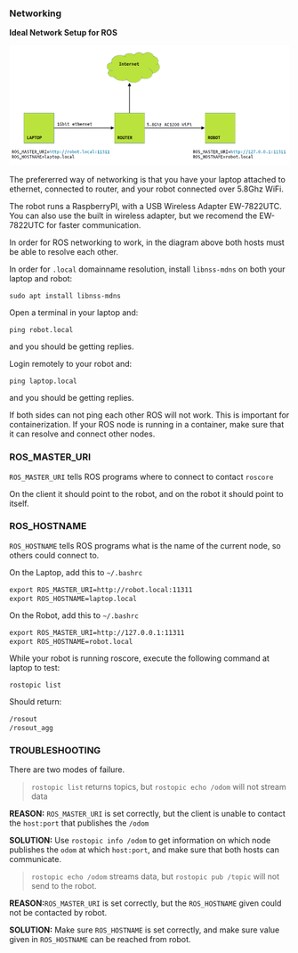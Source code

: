### Networking

**Ideal Network Setup for ROS**

![Ideal Network Setup for ROS](https://raw.githubusercontent.com/ROSRider/rosrider_doc/main/img/networking.png)

The prefererred way of networking is that you have your laptop attached to ethernet, connected to router, and your robot connected over 5.8Ghz WiFi.

The robot runs a RaspberryPI, with a USB Wireless Adapter EW-7822UTC. You can also use the built in wireless adapter, but we recomend the EW-7822UTC for faster communication.

In order for ROS networking to work, in the diagram above both hosts must be able to resolve each other.

In order for `.local` domainname resolution, install `libnss-mdns` on both your laptop and robot:

```console
sudo apt install libnss-mdns
```


Open a terminal in your laptop and:

```console
ping robot.local
```

and you should be getting replies.

Login remotely to your robot and:

```console
ping laptop.local
```

and you should be getting replies.

If both sides can not ping each other ROS will not work. This is important for containerization. If your ROS node is running in a container, make sure that it can resolve and connect other nodes.

### ROS\_MASTER\_URI

`ROS_MASTER_URI` tells ROS programs where to connect to contact `roscore`

On the client it should point to the robot, and on the robot it should point to itself.

### ROS_HOSTNAME

 `ROS_HOSTNAME` tells ROS programs what is the name of the current node, so others could connect to.

On the Laptop, add this to `~/.bashrc`

```console
export ROS_MASTER_URI=http://robot.local:11311
export ROS_HOSTNAME=laptop.local
```

On the Robot, add this to `~/.bashrc`

```console
export ROS_MASTER_URI=http://127.0.0.1:11311
export ROS_HOSTNAME=robot.local
```

While your robot is running roscore, execute the following command at laptop to test:

```console
rostopic list
```

Should return:

```console
/rosout
/rosout_agg
```


### TROUBLESHOOTING

There are two modes of failure.

>`rostopic list` returns topics, but `rostopic echo /odom` will not stream data

**REASON:** `ROS_MASTER_URI` is set correctly, but the client is unable to contact the `host:port` that publishes the `/odom`
	
**SOLUTION:** Use `rostopic info /odom` to get information on which node publishes the `odom` at which `host:port`, and make sure that both hosts can communicate.

>`rostopic echo /odom` streams data, but `rostopic pub /topic` will not send to the robot.
	
**REASON:**`ROS_MASTER_URI` is set correctly, but the `ROS_HOSTNAME` given could not be contacted by robot.
	
**SOLUTION:** Make sure `ROS_HOSTNAME` is set correctly, and make sure value given in `ROS_HOSTNAME` can be reached from robot.